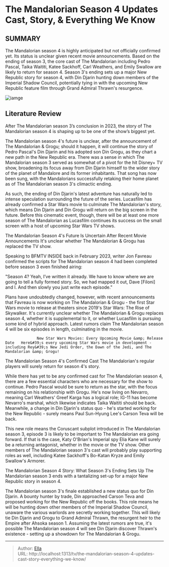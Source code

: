 # The Mandalorian Season 4 Updates Cast, Story, &amp; Everything We Know


## SUMMARY 



  The Mandalorian season 4 is highly anticipated but not officially confirmed yet. Its status is unclear given recent movie announcements.   Based on the ending of season 3, the core cast of The Mandalorian including Pedro Pascal, Taika Waititi, Katee Sackhoff, Carl Weathers, and Emily Swallow are likely to return for season 4.   Season 3&#39;s ending sets up a major New Republic story for season 4, with Din Djarin hunting down members of the Imperial Shadow Council, potentially tying in with the upcoming New Republic feature film through Grand Admiral Thrawn&#39;s resurgence.  

![iamge](https://static1.srcdn.com/wordpress/wp-content/uploads/2024/01/din-djarin-grogu-the-mandalorian.jpg)

## Literature Review
After The Mandalorian season 3’s conclusion in 2023, the story of  The Mandalorian season 4 is shaping up to be one of the show’s biggest yet.




The Mandalorian season 4&#39;s future is unclear, after the announcement of The Mandalorian &amp; Grogu; should it happen, it will continue the story of Pedro Pascal&#39;s Din Djarin and his adopted son Din Grogu, as they chart a new path in the New Republic era. There was a sense in which The Mandalorian season 3 served as somewhat of a pivot for the hit Disney&#43; TV show, broadening its focus away from Din Djarin himself to the wider story of the planet of Mandalore and its former inhabitants. That song has now been sung, with the Mandalorians successfully retaking their home planet as of The Mandalorian season 3&#39;s climactic ending.




As such, the ending of Din Djarin&#39;s latest adventure has naturally led to intense speculation surrounding the future of the series. Lucasfilm has already confirmed a Star Wars movie to culminate The Mandalorian&#39;s story, which means Din Djarin and Din Grogu will return on the big screen in the future. Before this cinematic event, though, there will be at least one more season of The Mandalorian as Lucasfilm continues its success on the small screen with a host of upcoming Star Wars TV shows.


 The Mandalorian Season 4&#39;s Future Is Uncertain After Recent Movie Announcements 
It&#39;s unclear whether The Mandalorian &amp; Grogu has replaced the TV show.
          

Speaking to BFMTV INSIDE back in February 2023, writer Jon Favreau confirmed the scripts for The Mandalorian season 4 had been completed before season 3 even finished airing:


&#34;Season 4? Yeah, I’ve written it already. We have to know where we are going to tell a fully formed story. So, we had mapped it out, Dave [Filoni] and I. And then slowly you just write each episode.&#34;





Plans have undoubtedly changed, however, with recent announcements that Favreau is now working on The Mandalorian &amp; Grogu - the first Star Wars movie to release at theaters since 2019&#39;s Star Wars: The Rise of Skywalker. It&#39;s currently unclear whether The Mandalorian &amp; Grogu replaces season 4, whether it is supplemental to it, or whether Lucasfilm is pursuing some kind of hybrid approach. Latest rumors claim The Mandalorian season 4 will be six episodes in length, culminating in the movie.

                  New Star Wars Movies: Every Upcoming Movie &amp; Release Date   Here&#39;s every upcoming Star Wars movie in development - including Rey&#39;s New Jedi Order, the Dawn of the Jedi, and The Mandalorian &amp; Grogu!    



 The Mandalorian Season 4&#39;s Confirmed Cast 
The Mandalorian&#39;s regular players will surely return for season 4&#39;s story.
         

 While there has yet to be any confirmed cast for The Mandalorian season 4, there are a few essential characters who are necessary for the show to continue. Pedro Pascal would be sure to return as the star, with the focus remaining on his relationship with Grogu. He&#39;s now living on Nevarro, meaning Carl Weathers&#39; Greef Karga has a logical role; IG-11 has become Nevarro&#39;s marshal, which likewise indicates Taika Waititi should be back. Meanwhile, a change in Din Djarin&#39;s status quo - he&#39;s started working for the New Republic - surely means Paul Sun-Hyung Lee&#39;s Carson Teva will be back.




This new role means the Coruscant subplot introduced in The Mandalorian season 3, episode 3 is likely to be important to The Mandalorian era going forward. If that is the case, Katy O&#39;Brian&#39;s Imperial spy Elia Kane will surely be a returning antagonist, whether in the movie or the TV show. Other members of The Mandalorian season 3&#39;s cast will probably play supporting roles as well, including Katee Sackhoff&#39;s Bo-Katan Kryze and Emily Swallow&#39;s Armorer.



 The Mandalorian Season 4 Story: What Season 3&#39;s Ending Sets Up 
The Mandalorian season 3 ends with a tantalizing set-up for a major New Republic story in season 4.
          

The Mandalorian season 3&#39;s finale established a new status quo for Din Djarin. A bounty hunter by trade, Din approached Carson Teva and proposed working for the New Republic off the books. This role means he will be hunting down other members of the Imperial Shadow Council, unaware the various warlords are secretly working together. This will likely tie Din Djarin and Grogu to Grand Admiral Thrawn, the resurgent heir to the Empire after Ahsoka season 1. Assuming the latest rumors are true, it&#39;s possible The Mandalorian season 4 will see Din Djarin discover Thrawn&#39;s existence - setting up a showdown for The Mandalorian &amp; Grogu.






---

> Author: [Ella](https://instagram.hk.cn/)  
> URL: http://localhost:1313/tv/the-mandalorian-season-4-updates-cast-story-everything-we-know/  

